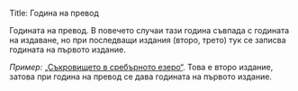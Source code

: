 Title: Година на превод

Годината на превод. В повечето случаи тази година съвпада с годината на издаване, но при последващи издания (второ, трето) тук се записва годината на първото издание.

_Пример:_ [„Съкровището в сребърното езеро“](/books/3). Това е второ издание, затова при година на превод се дава годината на първото издание.

